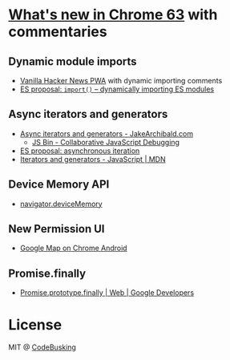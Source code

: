 # [What's new in Chrome 63](https://blog.chromium.org/2017/10/chrome-63-beta-dynamic-module-imports_27.html) with commentaries

## Dynamic module imports

- [Vanilla Hacker News PWA](https://goo.gl/qdBj9z) with dynamic importing comments
- [ES proposal: `import()` – dynamically importing ES modules](https://goo.gl/Vu1Z7j)

## Async iterators and generators

- [Async iterators and generators - JakeArchibald.com](https://goo.gl/rBM420)
	- [JS Bin - Collaborative JavaScript Debugging](https://goo.gl/64eFg5)
- [ES proposal: asynchronous iteration](https://goo.gl/zkKlFn)
- [Iterators and generators - JavaScript | MDN](https://goo.gl/kUbU7)

## Device Memory API

- [navigator.deviceMemory](https://goo.gl/Sev35b)

## New Permission UI

- [Google Map on Chrome Android](https://map.google.com)

## Promise.finally

- [Promise.prototype.finally  |  Web  |  Google Developers](https://goo.gl/yqdBVo)

# License

MIT @ [CodeBusking](http://codebusking.show)
